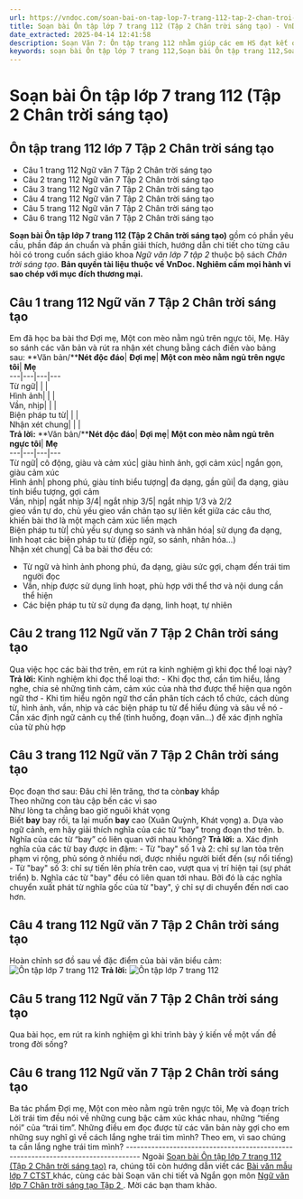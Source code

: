 ```yaml
---
url: https://vndoc.com/soan-bai-on-tap-lop-7-trang-112-tap-2-chan-troi-sang-tao-296143
title: Soạn bài Ôn tập lớp 7 trang 112 (Tập 2 Chân trời sáng tạo) - VnDoc.com
date_extracted: 2025-04-14 12:41:58
description: Soạn Văn 7: Ôn tập trang 112 nhằm giúp các em HS đạt kết quả tốt trong quá trình làm bài tập và học tập môn Ngữ văn lớp 7 sách Chân trời sáng tạo.
keywords: soạn bài Ôn tập lớp 7 trang 112,Soạn bài Ôn tập trang 112,Soạn Ôn tập trang 112,soạn bài Ôn tập trang 112 lớp 7 chân trời sáng tạo,Soạn văn 7 Ôn tập trang 112,soạn bài Ôn tập trang 112 lớp 7,soạn Ôn tập trang 112 lớp 7,soạn văn 7 bài Ôn tập trang 112,Ôn tập trang 112,Ôn tập trang 112 lớp 7
---
```


# Soạn bài Ôn tập lớp 7 trang 112 \(Tập 2 Chân trời sáng tạo\)
## Ôn tập trang 112 lớp 7 Tập 2 Chân trời sáng tạo
  * Câu 1 trang 112 Ngữ văn 7 Tập 2 Chân trời sáng tạo
  * Câu 2 trang 112 Ngữ văn 7 Tập 2 Chân trời sáng tạo
  * Câu 3 trang 112 Ngữ văn 7 Tập 2 Chân trời sáng tạo
  * Câu 4 trang 112 Ngữ văn 7 Tập 2 Chân trời sáng tạo
  * Câu 5 trang 112 Ngữ văn 7 Tập 2 Chân trời sáng tạo
  * Câu 6 trang 112 Ngữ văn 7 Tập 2 Chân trời sáng tạo

**Soạn bài Ôn tập lớp 7 trang 112 \(Tập 2 Chân trời sáng tạo\)** gồm có phần yêu cầu, phần đáp án chuẩn và phần giải thích, hướng dẫn chi tiết cho từng câu hỏi có trong cuốn  sách giáo khoa _Ngữ văn lớp 7 tập 2_ thuộc bộ sách _Chân trời sáng tạo_.
**Bản quyền tài liệu thuộc về VnDoc. Nghiêm cấm mọi hành vi sao chép với mục đích thương mại.**
## **Câu 1 trang 112 Ngữ văn 7 Tập 2 Chân trời sáng tạo**
Em đã học ba bài thơ Đợi mẹ, Một con mèo nằm ngủ trên ngực tôi, Mẹ. Hãy so sánh các văn bản và rút ra nhận xét chung bằng cách điền vào bảng sau: 
**Văn bản/****Nét độc đáo**| **Đợi mẹ**| **Một con mèo nằm ngủ trên ngực tôi**| **Mẹ**  
---|---|---|---  
Từ ngữ| | |   
Hình ảnh| | |   
Vần, nhịp| | |   
Biện pháp tu từ| | |   
Nhận xét chung| | |   
**Trả lời:**
**Văn bản/****Nét độc đáo**| **Đợi mẹ**| **Một con mèo nằm ngủ trên ngực tôi**| **Mẹ**  
---|---|---|---  
Từ ngữ| cô động, giàu và cảm xúc| giàu hình ảnh, gợi cảm xúc| ngắn gọn, giàu cảm xúc  
Hình ảnh| phong phú, giàu tính biểu tượng| đa dạng, gần gũi| đa dạng, giàu tính biểu tượng, gợi cảm  
Vần, nhịp| ngắt nhịp 3/4| ngắt nhịp 3/5| ngắt nhịp 1/3 và 2/2  
gieo vần tự do, chủ yếu gieo vần chân tạo sự liên kết giữa các câu thơ, khiến bài thơ là một mạch cảm xúc liền mạch  
Biện pháp tu từ| chủ yếu sự dụng so sánh và nhân hóa| sử dụng đa dạng, linh hoạt các biện pháp tu từ \(điệp ngữ, so sánh, nhân hóa...\)  
Nhận xét chung| Cả ba bài thơ đều có:
  * Từ ngữ và hình ảnh phong phú, đa dạng, giàu sức gợi, chạm đến trái tim người đọc
  * Vần, nhịp được sử dụng linh hoạt, phù hợp với thể thơ và nội dung cần thể hiện
  * Các biện pháp tu từ sử dụng đa dạng, linh hoạt, tự nhiên

## **Câu 2 trang 112 Ngữ văn 7 Tập 2 Chân trời sáng tạo**
Qua việc học các bài thơ trên, em rút ra kinh nghiệm gì khi đọc thể loại này?
**Trả lời:**
Kinh nghiệm khi đọc thể loại thơ:
\- Khi đọc thơ, cần tìm hiểu, lắng nghe, chia sẻ những tình cảm, cảm xúc của nhà thơ được thể hiện qua ngôn ngữ thơ
\- Khi tìm hiểu ngôn ngữ thơ cần phân tích cách tổ chức, cách dùng từ, hình ảnh, vần, nhịp và các biện pháp tu từ để hiểu đúng và sâu về nó
\- Cần xác định ngữ cảnh cụ thể \(tình huống, đoạn văn...\) để xác định nghĩa của từ phù hợp
## **Câu 3 trang 112 Ngữ văn 7 Tập 2 Chân trời sáng tạo**
Đọc đoạn thơ sau:
Đâu chỉ lên trăng, thơ ta còn**bay** khắp  
Theo những con tàu cập bến các vì sao  
Như lòng ta chẳng bao giờ nguôi khát vọng  
Biết **bay** bay rồi, ta lại muốn **bay** cao
\(Xuân Quỳnh, Khát vọng\)
a. Dựa vào ngữ cảnh, em hãy giải thích nghĩa của các từ “bay” trong đoạn thơ trên.
b. Nghĩa của các từ “bay” có liên quan với nhau không?
**Trả lời:**
a. Xác định nghĩa của các từ bay được in đậm:
\- Từ "bay" số 1 và 2: chỉ sự lan tỏa trên phạm vi rộng, phủ sóng ở nhiều nơi, được nhiều người biết đến \(sự nổi tiếng\)
\- Từ "bay" số 3: chỉ sự tiến lên phía trên cao, vượt qua vị trí hiện tại \(sự phát triển\)
b. Nghĩa các từ "bay" đều có liên quan tới nhau. Bởi đó là các nghĩa chuyển xuất phát từ nghĩa gốc của từ "bay", ý chỉ sự di chuyển đến nơi cao hơn.
## **Câu 4 trang 112 Ngữ văn 7 Tập 2 Chân trời sáng tạo**
Hoàn chỉnh sơ đồ sau về đặc điểm của bài văn biểu cảm:
![Ôn tập lớp 7 trang 112](https://i.vdoc.vn/data/image/2023/05/05/soan-bai-on-tap-lop-7-trang-112-tap-2-chan-troi-sang-tao-1.jpg)
**Trả lời:**
![Ôn tập lớp 7 trang 112](https://i.vdoc.vn/data/image/2023/05/05/soan-bai-on-tap-lop-7-trang-112-tap-2-chan-troi-sang-tao-2.jpg)
## **Câu 5 trang 112 Ngữ văn 7 Tập 2 Chân trời sáng tạo**
Qua bài học, em rút ra kinh nghiệm gì khi trình bày ý kiến về một vấn đề trong đời sống?
## **Câu 6 trang 112 Ngữ văn 7 Tập 2 Chân trời sáng tạo**
Ba tác phẩm Đợi mẹ, Một con mèo nằm ngủ trên ngực tôi, Mẹ và đoạn trích Lời trái tim đều nói về những cung bậc cảm xúc khác nhau, những “tiếng nói” của “trái tim”. Những điều em đọc được từ các văn bản này gợi cho em những suy nghĩ gì về cách lắng nghe trái tim mình? Theo em, vì sao chúng ta cần lắng nghe trái tim mình?
\----------------------------------------------------------------------------------
Ngoài [Soạn bài Ôn tập lớp 7 trang 112 \(Tập 2 Chân trời sáng tạo\)](<https://vndoc.com/soan-bai-on-tap-lop-7-trang-112-tap-2-chan-troi-sang-tao-296143>) ra, chúng tôi còn hướng dẫn viết các [ Bài văn mẫu lớp 7 CTST ](<https://vndoc.com/van-mau-lop-7ctst>) khác, cùng các bài Soạn văn chi tiết và Ngắn gọn môn [ Ngữ văn lớp 7 Chân trời sáng tạo Tập 2 ](<https://vndoc.com/ngu-van-7-ctst-tap2>) . Mời các bạn tham khảo.
